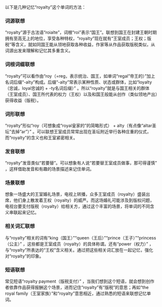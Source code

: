 以下是几种记忆“royalty”这个单词的方法：

### 词源联想
“royalty”源于古法语“roialte”，词根“roi”表示“国王”。联想到国王在封建王朝时期拥有至高无上的地位，享受各种特权，“royalty”现在就有“王室成员；王权；版税”等含义，就如同国王能从领地获取各种收益，作家等从作品获取版税类似，从词源出发来理解和记忆其多重含义。

### 词根词缀联想
“royalty”可以看作由“roy（=reg，表示统治、国王，如单词“regal”帝王的）”加上名词后缀“-alty”构成。后缀“-alty”常表示某种性质、状态或群体，比如“loyalty（忠诚，loyal忠诚的 + -ty名词后缀）” 。所以“royalty”就是与国王相关的群体（王室成员）、国王所代表的权力（王权）以及和国王般能从创作（类似领地产出）获得收益（版税）。

### 词形联想
“royalty”形似“roy（可想象成“royal皇家的”的简略形式） + alty（有点像“altar圣坛”去掉“ar”）” 。可以联想王室成员常常出现在圣坛附近举行各种庄重的仪式，而“royalty”的含义也和王室紧密相关。

### 发音联想
“royalty”发音类似“若要替”。可以想象有人说“若要替王室成员做事，那可得谨慎” ，这样借助发音和有趣的场景描述来记住单词。

### 场景联想
想象一场盛大的王室婚礼场景，电视上转播，众多王室成员（royalty）盛装出席，他们身上散发着王权（royalty）的威严。而这场婚礼可能涉及到版权问题，电视台要支付版税（royalty）给相关方，通过这个丰富的场景，将单词的不同含义串联起来记忆。

### 相关词汇联想
与“royalty”相关的词有“king（国王）”“queen（王后）”“prince（王子）”“princess（公主）” ，这些都是王室成员（royalty）的具体称谓。还有“power（权力）” ，与“royalty”所表达的“王权”含义相关。通过把这些相关词汇放在一起记忆，强化对“royalty”的印象。

### 短语联想
常见短语“royalty payment（版税支付）” ，当我们想到这个短语，就会想到创作者依靠作品获得报酬这个场景，进而记住“royalty”有“版税”的意思；再如“the royal family（王室家族）”和“royalty”意思相近，通过熟悉的短语来联想记忆单词。 